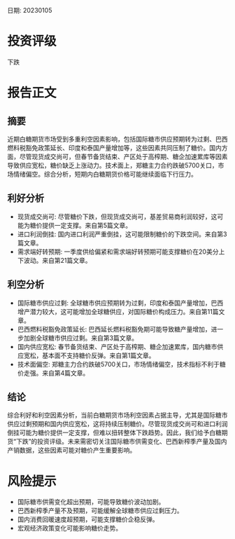 
日期: 20230105

# 投资评级

下跌

# 报告正文

## 摘要

近期白糖期货市场受到多重利空因素影响，包括国际糖市供应预期转为过剩、巴西燃料税豁免政策延长、印度和泰国产量增加等，这些因素共同压制了糖价。国内方面，尽管现货成交尚可，但春节备货结束、产区处于高榨期、糖企加速累库等因素导致供应宽松，糖价缺乏上涨动力。技术面上，郑糖主力合约跌破5700关口，市场情绪偏空。综合分析，短期内白糖期货价格可能继续面临下行压力。

## 利好分析

* 现货成交尚可: 尽管糖价下跌，但现货成交尚可，基差贸易商利润较好，这可能为糖价提供一定支撑。来自第5篇文章。
* 进口利润倒挂: 国内进口利润严重倒挂，这可能限制糖价的下跌空间。来自第3篇文章。
* 需求端好转预期: 一季度供给偏紧和需求端好转预期可能支撑糖价在20美分上下波动。来自第21篇文章。

## 利空分析

* 国际糖市供应过剩: 全球糖市供应预期转为过剩，印度和泰国产量增加，巴西增产潜力较大，这可能增加全球糖供应，对国际糖价构成压力。来自第11篇文章。
* 巴西燃料税豁免政策延长: 巴西延长燃料税豁免期可能导致糖产量增加，进一步加剧全球糖市供应过剩。来自第3篇文章。
* 国内供应宽松: 春节备货结束、产区处于高榨期、糖企加速累库，国内糖市供应宽松，基本面不支持糖价反弹。来自第1篇文章。
* 技术面偏空: 郑糖主力合约跌破5700关口，市场情绪偏空，技术指标不利于糖价走强。来自第4篇文章。

## 结论

综合利好和利空因素分析，当前白糖期货市场利空因素占据主导，尤其是国际糖市供应过剩预期和国内供应宽松，这将持续压制糖价。尽管现货成交尚可和进口利润倒挂可能为糖价提供一定支撑，但难以扭转整体下跌趋势。因此，我们给予白糖期货“下跌”的投资评级。未来需密切关注国际糖市供需变化、巴西新榨季产量及国内产销数据，这些因素可能对糖价产生重要影响。

# 风险提示

* 国际糖市供需变化超出预期，可能导致糖价波动加剧。
* 巴西新榨季产量不及预期，可能缓解全球糖市供应过剩压力。
* 国内消费回暖速度超预期，可能支撑糖价企稳反弹。
* 宏观经济政策变化可能影响糖价走势。
